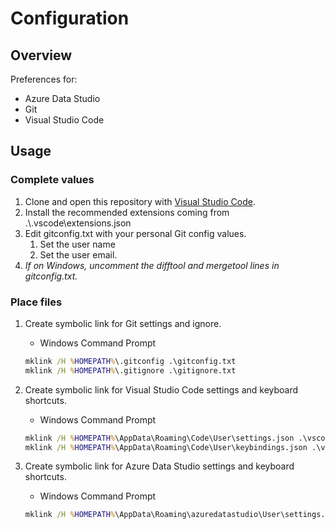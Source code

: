 # Configuration

## Overview

Preferences for:

- Azure Data Studio
- Git
- Visual Studio Code

## Usage

### Complete values

1. Clone and open this repository with [Visual Studio Code](https://code.visualstudio.com/).
1. Install the recommended extensions coming from .\\.vscode\extensions.json
1. Edit gitconfig.txt with your personal Git config values.
   1. Set the user name
   1. Set the user email.
1. _If on Windows, uncomment the difftool and mergetool lines in gitconfig.txt._

### Place files

1. Create symbolic link for Git settings and ignore.

   - Windows Command Prompt

   ```cmd
   mklink /H %HOMEPATH%\.gitconfig .\gitconfig.txt
   mklink /H %HOMEPATH%\.gitignore .\gitignore.txt
   ```

1. Create symbolic link for Visual Studio Code settings and keyboard shortcuts.

   - Windows Command Prompt

   ```cmd
   mklink /H %HOMEPATH%\AppData\Roaming\Code\User\settings.json .\vscode-settings.json
   mklink /H %HOMEPATH%\AppData\Roaming\Code\User\keybindings.json .\vscode-keybindings.json
   ```

1. Create symbolic link for Azure Data Studio settings and keyboard shortcuts.

   - Windows Command Prompt

   ```cmd
   mklink /H %HOMEPATH%\AppData\Roaming\azuredatastudio\User\settings.json .\ads-settings.json
   ```

